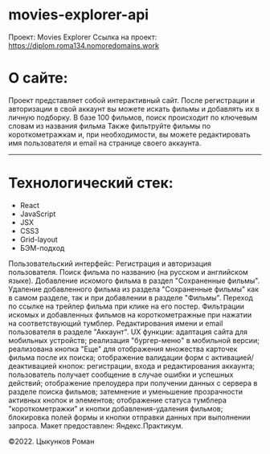 # movies-explorer-api
Проект: Movies Explorer
Ссылка на проект: https://diplom.roma134.nomoredomains.work

# О сайте:
Проект представляет собой интерактивный сайт. После регистрации и авторизации в свой аккаунт вы можете искать фильмы и добавлять их в личную подборку. В базе 100 фильмов, поиск происходит по ключевым словам из названия фильма Также фильтруйте фильмы по короткометражкам и, при необходимости, вы можете редактировать имя пользователя и email на странице своего аккаунта.
***
# Технологический стек:
- React
- JavaScript
- JSX
- CSS3
- Grid-layout
- БЭМ-подход

Пользовательский интерфейс:
Регистрация и авторизация пользователя.
Поиск фильма по названию (на русском и английском языке).
Добавление искомого фильма в раздел "Сохраненные фильмы".
Удаление добавленного фильма из раздела "Сохраненные фильмы" как в самом разделе, так и при добавлении в разделе "Фильмы".
Переход по ссылке на трейлер фильма при клике на его постер.
Фильтрации искомых и добавленных фильмов на короткометражные при нажатии на соответствующий тумблер.
Редактирования имени и email пользователя в разделе "Аккаунт".
UX функции:
адаптация сайта для мобильных устройств;
реализация "бургер-меню" в мобильной версии;
реализована кнопка "Еще" для отображения множества карточек фильма после их поиска;
отображение валидации форм с активацией/деактивацией кнопок: регистрации, входа и редактирования аккаунта;
пользователь получает сообщение в случае ошибки и успешных действий;
отображение прелоудера при получении данных с сервера в разделе поиска фильмов;
затемнение и уменьшение прозрачности активных кнопок и элементов;
отображение статуса тумблера "короткометражки" и кнопки добавления-удаления фильмов;
блокировка полей формы и кнопки отправки данных при выполнении запроса.
Макет предоставлен: Яндекс.Практикум.

©2022. Цыкунков Роман
